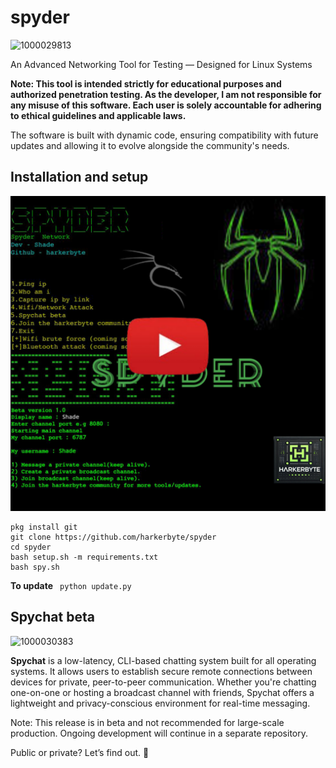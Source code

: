 # spyder
![1000029813](https://github.com/user-attachments/assets/527dfa54-35cb-4beb-b63a-d1de210c8265)

An Advanced Networking Tool for Testing — Designed for Linux Systems

**Note: This tool is intended strictly for educational purposes and authorized penetration testing. As the developer, I am not responsible for any misuse of this software. Each user is solely accountable for adhering to ethical guidelines and applicable laws.**

The software is built with dynamic code, ensuring compatibility with future updates and allowing it to evolve alongside the community's needs.

## Installation and setup
[![INSTALLATION TUTORIAL YT](https://github.com/harkerbyte/spyder/blob/main/extras/20250430_164910.png)](https://www.youtube.com/watch?v=MRLkgA7TR0E&feature=youtu.be)
```
pkg install git
git clone https://github.com/harkerbyte/spyder
cd spyder
bash setup.sh -m requirements.txt
bash spy.sh
```
**To update**
```  python update.py  ```

## Spychat beta
![1000030383](https://github.com/user-attachments/assets/22bbad87-0b67-4d78-8be9-3e8f61b3cfe7)

**Spychat** is a low-latency, CLI-based chatting system built for all operating systems. It allows users to establish secure remote connections between devices for private, peer-to-peer communication. Whether you're chatting one-on-one or hosting a broadcast channel with friends, Spychat offers a lightweight and privacy-conscious environment for real-time messaging.

Note: This release is in beta and not recommended for large-scale production. Ongoing development will continue in a separate repository.

Public or private? Let’s find out. 🦇

